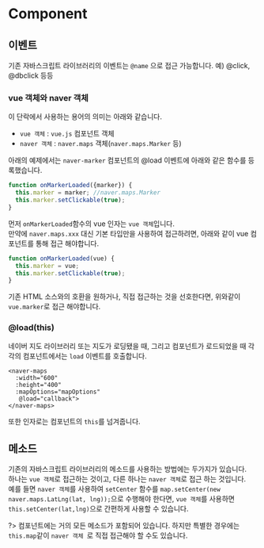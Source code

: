 # Component
## 이벤트 
기존 자바스크립트 라이브러리의 이벤트는 `@name` 으로 접근 가능합니다. 예) @click, @dbclick 등등

### vue 객체와 naver 객체
이 단락에서 사용하는 용어의 의미는 아래와 같습니다.
* `vue 객체` : `vue.js` 컴포넌트 객체
* `naver 객체` : `naver.maps` 객체(`naver.maps.Marker` 등)

아래의 예제에서는 `naver-marker` 컴포넌트의 @load 이벤트에 아래와 같은 함수를 등록했습니다.
```javascript
function onMarkerLoaded({marker}) {
  this.marker = marker; //naver.maps.Marker
  this.marker.setClickable(true);
}
```

먼저 `onMarkerLoaded`함수의 vue 인자는 `vue 객체`입니다. <br>
만약에 `naver.maps.xxx` 대신 기본 타입만을 사용하여 접근하려면, 아래와 같이 vue 컴포넌트를 통해 접근 해야합니다.
```javascript
function onMarkerLoaded(vue) {
  this.marker = vue;
  this.marker.setClickable(true);
}
```
기존 HTML 소스와의 호환을 원하거나, 직접 접근하는 것을 선호한다면, 위와같이 `vue.marker`로 접근 해야합니다.
 

### @load(this)
네이버 지도 라이브러리 또는 지도가 로딩됐을 때, 그리고 컴포넌트가 로드되었을 때 각각의 컴포넌트에서는 `load` 이벤트를 호출합니다.
```vue
<naver-maps 
  :width="600" 
  :height="400" 
  :mapOptions="mapOptions"
   @load="callback">
</naver-maps>
```
또한 인자로는 컴포넌트의 `this`를 넘겨줍니다.
 
## 메소드
기존의 자바스크립트 라이브러리의 메소드를 사용하는 방법에는 두가지가 있습니다.  <br>
하나는 `vue 객체`로 접근하는 것이고, 다른 하나는 `naver 객체`로 접근 하는 것입니다. <br>
예를 들면 `naver 객체`를 사용하여 `setCenter` 함수를 `map.setCenter(new naver.maps.LatLng(lat, lng));`으로 수행해야 한다면, `vue 객체`를 사용하면 `this.setCenter(lat,lng)`으로 간편하게 사용할 수 있습니다.

?> 컴포넌트에는 거의 모든 메소드가 포함되어 있습니다. 하지만 특별한 경우에는 `this.map`같이 `naver 객체 `로 직접 접근해야 할 수도 있습니다.
